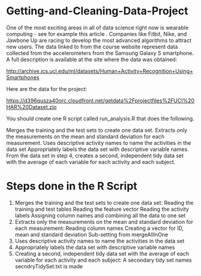 # Getting-and-Cleaning-Data-Project
One of the most exciting areas in all of data science right now is wearable computing - see for example this article . Companies like Fitbit, Nike, and Jawbone Up are racing to develop the most advanced algorithms to attract new users. The data linked to from the course website represent data collected from the accelerometers from the Samsung Galaxy S smartphone. A full description is available at the site where the data was obtained:

http://archive.ics.uci.edu/ml/datasets/Human+Activity+Recognition+Using+Smartphones

Here are the data for the project:

https://d396qusza40orc.cloudfront.net/getdata%2Fprojectfiles%2FUCI%20HAR%20Dataset.zip

You should create one R script called run_analysis.R that does the following.

Merges the training and the test sets to create one data set.
Extracts only the measurements on the mean and standard deviation for each measurement.
Uses descriptive activity names to name the activities in the data set
Appropriately labels the data set with descriptive variable names.
From the data set in step 4, creates a second, independent tidy data set with the average of each variable for each activity and each subject.

# Steps done in the R Script
1. Merges the training and the test sets to create one data set: 
   Reading the training and test tables 
   Reading the feature vector
   Reading the activity labels
   Assigning column names and combining all the data to one set
2. Extracts only the measurements on the mean and standard deviation for each measurement:
   Reading column names
   Creating a vector for ID, mean and standard deviation
   Sub-setting from mergeAllInOne
3. Uses descriptive activity names to name the activities in the data set
4. Appropriately labels the data set with descriptive variable names
5. Creating a second, independent tidy data set with the average of each variable for each activity and each subject:
   A secondary tidy set names secndryTidySet.txt is made
